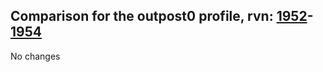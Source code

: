 ## Comparison for the outpost0 profile, rvn: [1952](https://github.com/PRO100KatYT/FortniteProfileRevisions/tree/main/profiles/outpost0/1952%20outpost0.json)-[1954](https://github.com/PRO100KatYT/FortniteProfileRevisions/tree/main/profiles/outpost0/1954%20outpost0.json)

No changes
